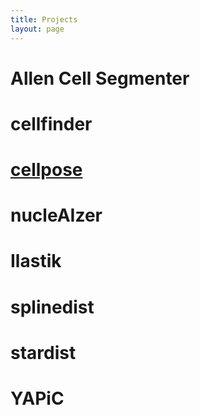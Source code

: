```yaml
---
title: Projects
layout: page
---
```


# Allen Cell Segmenter

# cellfinder

# [cellpose](projects/cellpose)

# nucleAIzer

# Ilastik

# splinedist

# stardist

# YAPiC
